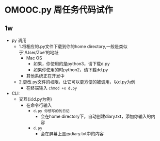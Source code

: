 # OMOOC.py 周任务代码试作

## 1w

- py 调用
	- 1.将相应的.py文件下载到你的home directory,一般是类似于'/User/Zoe'的地址
		- Mac OS 
			- 如果，你使用的是python3，请下载d.py
			- 如果你使用的时python2，请下载dd.py
		- 其他系统正在开发中
	- 2.更改.py文件的权限，让它可以更方便的被调用，以d.py为例
		- 在终端输入 ```chmod +x d.py```
- CLI:
    + 交互(以d.py为例)
   		- 在命令行输入
    		- ```d.py 你想写的的日记```
    			- 会在home directory下，自动创建diary.txt，添加你输入的内容
    		- ```d.py```
    			- 会在屏幕上显示diary.txt中的内容
    	 
    
    
